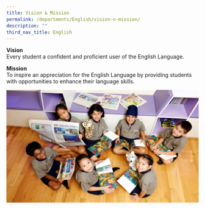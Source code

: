 ```yaml
---
title: Vision & Mission
permalink: /departments/English/vision-n-mission/
description: ""
third_nav_title: English
---
```

<p><strong>Vision</strong><br>
Every student a confident and proficient user of the English Language.</p>
<p><strong>Mission</strong><br>To inspire an appreciation for the English Language by providing students with opportunities to enhance their language skills.</p>
<img src="/images/EVision%20&%20Mission.jpg">